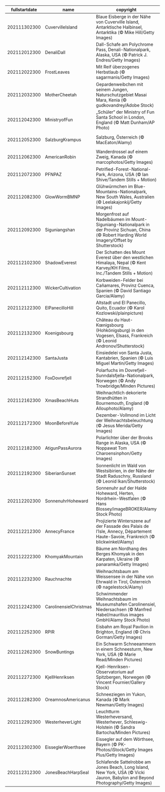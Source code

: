 |fullstartdate|name|copyright|title|image|
|--|--|--|--|--|
202111302300|CuvervilleIsland|Blaue Eisberge in der Nähe von Cuverville Island, Antarktische Halbinsel, Antarktika (© Mike Hill/Getty Images)|Der Kontinent, der uns allen gehört|![](/de-DE/2021/12/202111302300CuvervilleIsland.jpg)|
202112012300|DenaliDall|Dall-Schafe am Polychrome Pass, Denali-Nationalpark, Alaska, USA (© Patrick J. Endres/Getty Images)|Ein großer Jahrestag im größten US-Bundesstaat|![](/de-DE/2021/12/202112012300DenaliDall.jpg)|
202112022300|FrostLeaves|Mit Reif überzogenes Herbstlaub (© sagarmanis/Getty Images)|Reif für den Winter?|![](/de-DE/2021/12/202112022300FrostLeaves.jpg)|
202112032300|MotherCheetah|Gepardenweibchen mit seinem Jungen, Naturschutzgebiet Masai Mara, Kenia (© gudkovandrey/Adobe Stock)|Das schnellste Landtier der Welt|![](/de-DE/2021/12/202112032300MotherCheetah.jpg)|
202112042300|MinistryofFun|„Schüler“ der Ministry of Fun Santa School in London, England (© Matt Dunham/AP Photo)|Schule für Nikoläuse und Weihnachtsmänner|![](/de-DE/2021/12/202112042300MinistryofFun.jpg)|
202112052300|SalzburgKrampus|Salzburg, Österreich (© MacEaton/Alamy)|Mozartstadt und UNESCO-Weltkulturerbe|![](/de-DE/2021/12/202112052300SalzburgKrampus.jpg)|
202112062300|AmericanRobin|Wanderdrossel auf einem Zweig, Kanada (© marcophotos/Getty Images)|Nordamerikas größte Drosselart|![](/de-DE/2021/12/202112062300AmericanRobin.jpg)|
202112072300|PFNPAZ|Petrified-Forest-National-Park, Arizona, USA (© Ian Shive/Tandem Stills + Motion)|Der „Versteinerte Wald“|![](/de-DE/2021/12/202112072300PFNPAZ.jpg)|
202112082300|GlowWormBMNP|Glühwürmchen im Blue-Mountains-Nationalpark, New South Wales, Australien (© Leelakajonkij/Getty Images)|Vorhang auf, Spot an!|![](/de-DE/2021/12/202112082300GlowWormBMNP.jpg)|
202112092300|Siguniangshan|Morgenfrost auf Nadelbäumen im Mount-Siguniang-Nationalpark in der Provinz Sichuan, China (© Robert Harding World Imagery/Offset by Shutterstock)|Vier Schwestern, Tausende von Bäumen|![](/de-DE/2021/12/202112092300Siguniangshan.jpg)|
202112102300|ShadowEverest|Der Schatten des Mount Everest über den westlichen Himalaya, Nepal (© Kent Karvey/KH Films, Inc./Tandem Stills + Motion)|Nachhaltige Gipfelerlebnisse|![](/de-DE/2021/12/202112102300ShadowEverest.jpg)|
202112112300|WickerCultivation|Korbweiden-Felder bei Cañamares, Provinz Cuenca, Spanien (© David Santiago Garcia/Alamy)|Ausgangsmaterial für eine alte Handwerkskunst|![](/de-DE/2021/12/202112112300WickerCultivation.jpg)|
202112122300|ElPanecilloHill|Altstadt und El Panecillo, Quito, Ecuador (© Karol Kozlowski/plainpicture)|¿Qué pasa, Quito?|![](/de-DE/2021/12/202112122300ElPanecilloHill.jpg)|
202112132300|Koenigsbourg|Château du Haut-Kœnigsbourg (Hohkönigsburg) in den Vogesen, Elsass, Frankreich (© Leonid Andronov/Shutterstock)|Besuchermagnet in den Vogesen|![](/de-DE/2021/12/202112132300Koenigsbourg.jpg)|
202112142300|SantaJusta|Einsiedelei von Santa Justa, Kantabrien, Spanien (© Luis Miguel Martin/Getty Images)|Einsiedelei am Golf von Biskaya|![](/de-DE/2021/12/202112142300SantaJusta.jpg)|
202112152300|FoxDovrefjell|Polarfuchs im Dovrefjell-Sunndalsfjella-Nationalpark, Norwegen (© Andy Trowbridge/Minden Pictures)|Jahreszeitenwechsel bedeutet Fellwechsel|![](/de-DE/2021/12/202112152300FoxDovrefjell.jpg)|
202112162300|XmasBeachHuts|Weihnachtlich dekorierte Strandhütten in Bournemouth, England (© Allouphoto/Alamy)|Vorweihnachtszeit am Strand|![](/de-DE/2021/12/202112162300XmasBeachHuts.jpg)|
202112172300|MoonBeforeYule|Dezember-Vollmond im Licht der Weihnachtsbeleuchtung (© Jesus Merida/Getty Images)|Vollmond im Dezember|![](/de-DE/2021/12/202112172300MoonBeforeYule.jpg)|
202112182300|AtigunPassAurora|Polarlichter über der Brooks Range in Alaska, USA (© Noppawat Tom Charoensinphon/Getty Images)|Lichtspiele auf einer einsamen Landstraße|![](/de-DE/2021/12/202112182300AtigunPassAurora.jpg)|
202112192300|SiberianSunset|Sonnenlicht im Wald von Westsibirien, in der Nähe der Stadt Raduschny, Russland (© Leonid Ikan/Shutterstock)|Sonnenstrahlen auf sibirischem Schnee|![](/de-DE/2021/12/202112192300SiberianSunset.jpg)|
202112202300|SonnenuhrHoheward|Sonnenuhr auf der Halde Hoheward, Herten, Nordrhein-Westfalen (© Hans Blossey/imageBROKER/Alamy Stock Photo)|Heute ist der kürzeste Tag des Jahres|![](/de-DE/2021/12/202112202300SonnenuhrHoheward.jpg)|
202112212300|AnnecyFrance|Projizierte Winterszene auf der Fassade des Palais de l’Isle, Annecy, Département Haute-Savoie, Frankreich (© blickwinkel/Alamy)|Alpenstadt in vorweihnachtlichem Glanz|![](/de-DE/2021/12/202112212300AnnecyFrance.jpg)|
202112222300|KhomyakMountain|Bäume am Nordhang des Berges Khomyak in den Karpaten, Ukraine (© panaramka/Getty Images)|„Weihnachtsbäume“ in den Karpaten|![](/de-DE/2021/12/202112222300KhomyakMountain.jpg)|
202112232300|Rauchnachte|Weihnachtsbaum am Weissensee in der Nähe von Ehrwald in Tirol, Österreich (© nagelestock/Alamy)|„O Tannenbaum, o Tannenbaum“|![](/de-DE/2021/12/202112232300Rauchnachte.jpg)|
202112242300|CarolinensielChristmas|Schwimmender Weihnachtsbaum im Museumshafen Carolinensiel, Niedersachsen (© Manfred Habel/mauritius images GmbH/Alamy Stock Photo)|Frohe Weihnachten!|![](/de-DE/2021/12/202112242300CarolinensielChristmas.jpg)|
202112252300|RPIR|Eisbahn am Royal Pavilion in Brighton, England (© Chris Gorman/Getty Images)|Happy Boxing Day!|![](/de-DE/2021/12/202112252300RPIR.jpg)|
202112262300|SnowBuntings|Ein Schwarm Schneeammern in einem Schneesturm, New York, USA (© Marie Read/Minden Pictures)|Schlechte Sicht? Abstand halten!|![](/de-DE/2021/12/202112262300SnowBuntings.jpg)|
202112272300|KjellHenriksen|Kjell-Henriksen-Observatorium auf Spitzbergen, Norwegen (© Vincent Fournier/Gallery Stock)|Himmelsbeobachtungen auf Spitzbergen|![](/de-DE/2021/12/202112272300KjellHenriksen.jpg)|
202112282300|OreamnosAmericanus|Schneeziegen im Yukon, Kanada (© Mark Newman/Getty Images)|Flauschige Bergsteiger|![](/de-DE/2021/12/202112282300OreamnosAmericanus.jpg)|
202112292300|WesterheverLight|Leuchtturm Westerheversand, Westerhever, Schleswig-Holstein (© Sandra Bartocha/Minden Pictures)|Sternenbeobachtung an der Küste|![](/de-DE/2021/12/202112292300WesterheverLight.jpg)|
202112302300|EisseglerWoerthsee|Eissegler auf dem Wörthsee, Bayern (© PK-Photos/iStock/Getty Images Plus/Getty Images)|Highlight auf dem Eis|![](/de-DE/2021/12/202112302300EisseglerWoerthsee.jpg)|
202112312300|JonesBeachHarpSeal|Schlafende Sattelrobbe am Jones Beach, Long Island, New York, USA (© Vicki Jauron, Babylon and Beyond Photography/Getty Images)|Nickerchen am Neujahrstag|![](/de-DE/2021/12/202112312300JonesBeachHarpSeal.jpg)|
